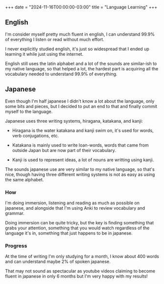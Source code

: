 +++
date = "2024-11-16T00:00:00-03:00"
title = "Language Learning"
+++

## English

I'm consider myself pretty much fluent in english, I can understand 99.9% of everything I listen or read without much effort.

I never explicitly studied english,
it's just so widespread that I ended up learning it while just using the internet.

English still uses the latin alphabet and a lot of the sounds are similar-ish to my native language, so that helped a lot,
the hardest part is acquiring all the vocabulary needed to understand 99.9% of everything.

## Japanese

Even though I'm half japanese I didn't know a lot about the language,
only some bits and pieces, but I decided to put an end to that and finally commit myself to the language.

Japanese uses three writing systems, hiragana, katakana, and kanji:

- Hiragana is the water katakana and kanji swim on,
it's used for words, verb conjugations, etc.

- Katakana is mainly used to write loan-words,
words that came from outside Japan but are now part of their vocabulary.

- Kanji is used to represent ideas, a lot of nouns are writting using kanji.

The sounds japanese use are very similar to my native language, so that's nice,
though having three different writing systems is not as easy as using the same alphabet.

### How

I'm doing immersion, listening and reading as much as possible on japanese,
and alongside that I'm using Anki to review vocabulary and grammar.

Doing immersion can be quite tricky,
but the key is finding something that grabs your attention,
something that you would watch regardless of the language it's in,
something that just happens to be in japanese.

### Progress

At the time of writing I'm only studying for a month,
I know about 400 words and can understand maybe 2% of spoken japanese.

That may not sound as spectacular as youtube videos claiming to become fluent in japanese in only 6 months but I'm very happy with my results!
